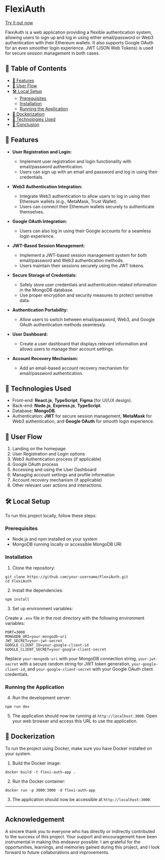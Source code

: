 # FlexiAuth

[Try it out now](https://flex-auth-hi5a.vercel.app/login)

FlexiAuth is a web application providing a flexible authentication system, allowing users to sign up and log in using either email/password or Web3 authentication with their Ethereum wallets. It also supports Google OAuth for an even smoother login experience. JWT (JSON Web Tokens) is used for secure session management in both cases.

## 📑 Table of Contents

- [🚀 Features](#-features)
- [📝 User Flow](#-user-flow)
- [🛠️ Local Setup](#%EF%B8%8F-local-setup)
  - [Prerequisites](#prerequisites)
  - [Installation](#installation)
  - [Running the Application](#running-the-application)
- [🐳 Dockerization](#-dockerization)
- [🔧 Technologies Used](#-technologies-used)
- [🎉 Conclusion](#-license)

## 🚀 Features

- **User Registration and Login:**
  - Implement user registration and login functionality with email/password authentication.
  - Users can sign up with an email and password and log in using their credentials.

- **Web3 Authentication Integration:**
  - Integrate Web3 authentication to allow users to log in using their Ethereum wallets (e.g., MetaMask, Trust Wallet).
  - Users can connect their Ethereum wallets securely to authenticate themselves.

- **Google OAuth Integration:**
  - Users can also log in using their Google accounts for a seamless login experience.

- **JWT-Based Session Management:**
  - Implement a JWT-based session management system for both email/password and Web3 authentication methods.
  - Users maintain their sessions securely using the JWT tokens.

- **Secure Storage of Credentials:**
  - Safely store user credentials and authentication-related information in the MongoDB database.
  - Use proper encryption and security measures to protect sensitive data.

- **Authentication Portability:**
  - Allow users to switch between email/password, Web3, and Google OAuth authentication methods seamlessly.

- **User Dashboard:**
  - Create a user dashboard that displays relevant information and allows users to manage their account settings.

- **Account Recovery Mechanism:**
  - Add an email-based account recovery mechanism for email/password authentication.


## 🔧 Technologies Used

- Front-end: **React.js**, **TypeScript**, **Figma** (for UI/UX design).
- Back-end: **Node.js**, **Express.js**, **TypeScript**.
- Database: **MongoDB**.
- Authentication: **JWT** for secure session management, **MetaMask** for Web3 authentication, and **Google OAuth** for smooth login experience.

## 📝 User Flow

1. Landing on the homepage
2. User Registration and Login options
3. Web3 Authentication process (if applicable)
4. Google OAuth process
5. Accessing and using the User Dashboard
6. Managing account settings and profile information
7. Account recovery mechanism (if applicable)
8. Other relevant user actions and interactions.

## 🛠️ Local Setup

To run this project locally, follow these steps:

### Prerequisites

- Node.js and npm installed on your system
- MongoDB running locally or accessible MongoDB URI

### Installation

1. Clone the repository:
```
git clone https://github.com/your-username/FlexiAuth.git
cd FlexiAuth
```

2. Install the dependencies:
```
npm install
```

3. Set up environment variables:

Create a `.env` file in the root directory with the following environment variables:

```
PORT=3000
MONGODB_URI=your-mongodb-uri
JWT_SECRET=your-jwt-secret
GOOGLE_CLIENT_ID=your-google-client-id
GOOGLE_CLIENT_SECRET=your-google-client-secret
```

Replace `your-mongodb-uri` with your MongoDB connection string, `your-jwt-secret` with a secure random string for JWT token generation, `your-google-client-id`, and `your-google-client-secret` with your Google OAuth client credentials.

### Running the Application

4. Run the development server:
```
npm run dev
```

5. The application should now be running at `http://localhost:3000`. Open your web browser and access this URL to use the application.

## 🐳 Dockerization

To run the project using Docker, make sure you have Docker installed on your system.

1. Build the Docker image:
```
docker build -t flexi-auth-app .
```

2. Run the Docker container:
```
docker run -p 3000:3000 -d flexi-auth-app
```

3. The application should now be accessible at `http://localhost:3000`.
---
## Acknowledgement
A sincere thank you to everyone who has directly or indirectly contributed to the success of this project. Your support and encouragement have been instrumental in making this endeavor possible. I am grateful for the opportunities, learnings, and memories gained during this project, and I look forward to future collaborations and improvements.


